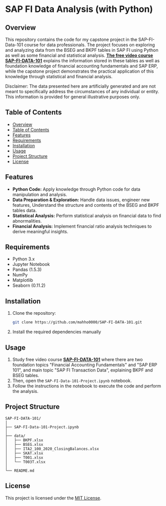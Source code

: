 # SAP FI Data Analysis (with Python)

## Overview
This repository contains the code for my capstone project in the SAP-FI-Data-101 course for data professionals. 
The project focuses on exploring and analyzing data from the BSEG and BKPF tables in SAP FI using Python as well as some financial and statistical analysis. 
**[The free video course SAP-FI-DATA-101](https://www.youtube.com/watch?v=x3F_r6VMZfU&list=PLYSheVN0dF4PVqgjc0cyGCVEPhJUe_isk)** explains the information stored in these tables as well as foundation knowledge of financial accounting fundamentals and SAP ERP, while the capstone project demonstrates the practical application of this knowledge through statistical and financial analysis.

Disclaimer:  The data presented here are artificially generated and are not meant to specifically address the circumstances of any individual or entity. This information is provided for general illustrative purposes only.


## Table of Contents
- [Overview](#overview)
- [Table of Contents](#table-of-contents)
- [Features](#features)
- [Requirements](#requirements)
- [Installation](#installation)
- [Usage](#usage)
- [Project Structure](#project-structure)
- [License](#license)

## Features
- **Python Code:** Apply knowledge through Python code for data manipulation and analysis.
- **Data Preparation & Exploration:** Handle data issues, engineer new features, Understand the structure and contents of the BSEG and BKPF tables data.
- **Statistical Analysis:** Perform statistical analysis on financial data to find abnormalities.
- **Financial Analysis:** Implement financial ratio analysis techniques to derive meaningful insights.

## Requirements
- Python 3.x
- Jupyter Notebook
- Pandas (1.5.3)
- NumPy
- Matplotlib
- Seaborn (0.11.2)

## Installation
1. Clone the repository:
   ```bash
   git clone https://github.com/mahho0000/SAP-FI-DATA-101.git
   ```
2. Install the required dependencies manually
   

## Usage
1. Study free video course **[SAP-FI-DATA-101](https://www.youtube.com/watch?v=x3F_r6VMZfU&list=PLYSheVN0dF4PVqgjc0cyGCVEPhJUe_isk)** where there are two foundation topics "Financial Accounting Fundamentals" and "SAP ERP 101", and main topic "SAP FI Transaction Data", explaining BKPF and BSEG tables.
2. Then, open the `SAP-FI-Data-101-Project.ipynb` notebook.
3. Follow the instructions in the notebook to execute the code and perform the analysis.


## Project Structure
```
SAP-FI-DATA-101/
│
├── SAP-FI-Data-101-Project.ipynb
│
├── data/
│   ├── BKPF.xlsx
│   ├── BSEG.xlsx
│   ├── ITA2_100_2020_ClosingBalances.xlsx
│   ├── SKAT.xlsx
│   ├── T001.xlsx
│   └── T003T.xlsx
│
└── README.md
```

## License
This project is licensed under the [MIT License](LICENSE).
